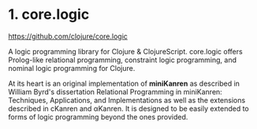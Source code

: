 # 1. core.logic


https://github.com/clojure/core.logic



A logic programming library for Clojure & ClojureScript. core.logic offers Prolog-like relational programming, constraint logic programming, and nominal logic programming for Clojure. 

At its heart is an original implementation of **miniKanren** as described in William Byrd's dissertation Relational Programming in miniKanren: Techniques, Applications, and Implementations as well as the extensions described in cKanren and αKanren. It is designed to be easily extended to forms of logic programming beyond the ones provided.






















